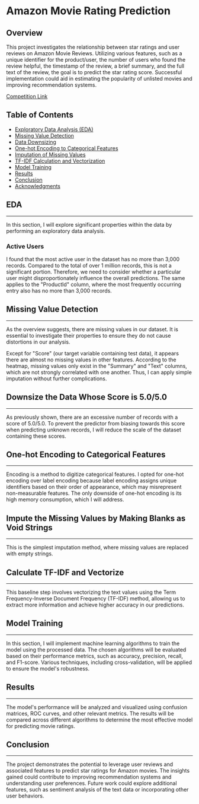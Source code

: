 # Amazon Movie Rating Prediction

## Overview
This project investigates the relationship between star ratings and user reviews on Amazon Movie Reviews. Utilizing various features, such as a unique identifier for the product/user, the number of users who found the review helpful, the timestamp of the review, a brief summary, and the full text of the review, the goal is to predict the star rating score. Successful implementation could aid in estimating the popularity of unlisted movies and improving recommendation systems.

[Competition Link](http://www.kaggle.com/c/bu-cs506-fall-2024-midterm)

## Table of Contents
- [Exploratory Data Analysis (EDA)](#eda)
- [Missing Value Detection](#missing-value-detection)
- [Data Downsizing](#downsize-the-data-whose-score-is-50)
- [One-hot Encoding to Categorical Features](#one-hot-encoding-to-categorical-features)
- [Imputation of Missing Values](#impute-the-missing-values-by-making-blanks-as-void-strings)
- [TF-IDF Calculation and Vectorization](#calculate-tf-idf-and-vectorize)
- [Model Training](#model-training)
- [Results](#results)
- [Conclusion](#conclusion)
- [Acknowledgments](#acknowledgments)

## EDA
-----
In this section, I will explore significant properties within the data by performing an exploratory data analysis.

### Active Users
I found that the most active user in the dataset has no more than 3,000 records. Compared to the total of over 1 million records, this is not a significant portion. Therefore, we need to consider whether a particular user might disproportionately influence the overall predictions. The same applies to the "ProductId" column, where the most frequently occurring entry also has no more than 3,000 records.

## Missing Value Detection
-----
As the overview suggests, there are missing values in our dataset. It is essential to investigate their properties to ensure they do not cause distortions in our analysis.

Except for "Score" (our target variable containing test data), it appears there are almost no missing values in other features. According to the heatmap, missing values only exist in the "Summary" and "Text" columns, which are not strongly correlated with one another. Thus, I can apply simple imputation without further complications.

## Downsize the Data Whose Score is 5.0/5.0
-----
As previously shown, there are an excessive number of records with a score of 5.0/5.0. To prevent the predictor from biasing towards this score when predicting unknown records, I will reduce the scale of the dataset containing these scores.

## One-hot Encoding to Categorical Features
-----
Encoding is a method to digitize categorical features. I opted for one-hot encoding over label encoding because label encoding assigns unique identifiers based on their order of appearance, which may misrepresent non-measurable features. The only downside of one-hot encoding is its high memory consumption, which I will address.

## Impute the Missing Values by Making Blanks as Void Strings
-----
This is the simplest imputation method, where missing values are replaced with empty strings.

## Calculate TF-IDF and Vectorize
-----
This baseline step involves vectorizing the text values using the Term Frequency-Inverse Document Frequency (TF-IDF) method, allowing us to extract more information and achieve higher accuracy in our predictions.

## Model Training
-----
In this section, I will implement machine learning algorithms to train the model using the processed data. The chosen algorithms will be evaluated based on their performance metrics, such as accuracy, precision, recall, and F1-score. Various techniques, including cross-validation, will be applied to ensure the model's robustness.

## Results
-----
The model's performance will be analyzed and visualized using confusion matrices, ROC curves, and other relevant metrics. The results will be compared across different algorithms to determine the most effective model for predicting movie ratings.

## Conclusion
-----
The project demonstrates the potential to leverage user reviews and associated features to predict star ratings for Amazon movies. The insights gained could contribute to improving recommendation systems and understanding user preferences. Future work could explore additional features, such as sentiment analysis of the text data or incorporating other user behaviors.

